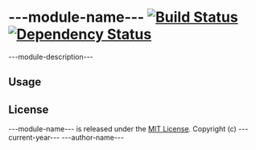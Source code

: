 # ---module-name--- [![Build Status](https://travis-ci.org/---github-ownername---/---module-name---.png?branch=master)](https://travis-ci.org/---github-ownername---/---module-name---) [![Dependency Status](https://david-dm.org/---github-ownername---/---module-name---.png)](https://david-dm.org/---github-ownername---/---module-name---)

---module-description---

## Usage


## License

---module-name--- is released under the [MIT License](http://opensource.org/licenses/MIT).
Copyright (c) ---current-year--- ---author-name---
